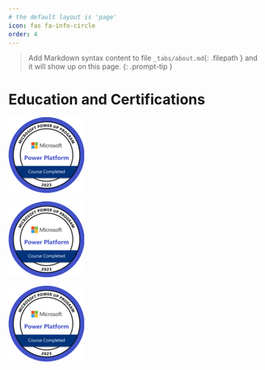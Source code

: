 ```yaml
---
# the default layout is 'page'
icon: fas fa-info-circle
order: 4
---
```


> Add Markdown syntax content to file `_tabs/about.md`{: .filepath } and it will show up on this page.
{: .prompt-tip }

# Education and Certifications

![img-description][def]

[def]: /assets/mspp-badge-150x150.png

![img-description][def]

[def]: /assets/ung-logo-small.jpg

![img-description][def]

[def]: /assets/uwf-logo-small.png